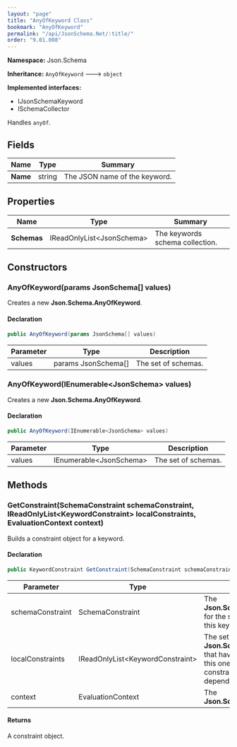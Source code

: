```yaml
---
layout: "page"
title: "AnyOfKeyword Class"
bookmark: "AnyOfKeyword"
permalink: "/api/JsonSchema.Net/:title/"
order: "9.01.008"
---
```

**Namespace:** Json.Schema

**Inheritance:**
`AnyOfKeyword`
 🡒 
`object`

**Implemented interfaces:**

- IJsonSchemaKeyword
- ISchemaCollector

Handles `anyOf`.

## Fields

| Name | Type | Summary |
|---|---|---|
| **Name** | string | The JSON name of the keyword. |

## Properties

| Name | Type | Summary |
|---|---|---|
| **Schemas** | IReadOnlyList\<JsonSchema\> | The keywords schema collection. |

## Constructors

### AnyOfKeyword(params JsonSchema[] values)

Creates a new **Json.Schema.AnyOfKeyword**.

#### Declaration

```c#
public AnyOfKeyword(params JsonSchema[] values)
```

| Parameter | Type | Description |
|---|---|---|
| values | params JsonSchema[] | The set of schemas. |


### AnyOfKeyword(IEnumerable\<JsonSchema\> values)

Creates a new **Json.Schema.AnyOfKeyword**.

#### Declaration

```c#
public AnyOfKeyword(IEnumerable<JsonSchema> values)
```

| Parameter | Type | Description |
|---|---|---|
| values | IEnumerable\<JsonSchema\> | The set of schemas. |


## Methods

### GetConstraint(SchemaConstraint schemaConstraint, IReadOnlyList\<KeywordConstraint\> localConstraints, EvaluationContext context)

Builds a constraint object for a keyword.

#### Declaration

```c#
public KeywordConstraint GetConstraint(SchemaConstraint schemaConstraint, IReadOnlyList<KeywordConstraint> localConstraints, EvaluationContext context)
```

| Parameter | Type | Description |
|---|---|---|
| schemaConstraint | SchemaConstraint | The **Json.Schema.SchemaConstraint** for the schema object that houses this keyword. |
| localConstraints | IReadOnlyList\<KeywordConstraint\> | The set of other **Json.Schema.KeywordConstraint**s that have been processed prior to this one. Will contain the constraints for keyword dependencies. |
| context | EvaluationContext | The **Json.Schema.EvaluationContext**. |


#### Returns

A constraint object.

